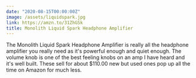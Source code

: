 ```yaml
---
date: "2020-08-15T00:00:00Z"
image: /assets/liquidspark.jpg
link: https://amzn.to/31ZhGSk
title: Monolith Liquid Spark Headphone Amplifier
---
```


The Monolith Liquid Spark Headphone Amplifier is really all the headphone amplifier you really need as it's powerful enough and quiet enough. The volume knob is one of the best feeling knobs on an amp I have heard and it's well built. These sell for about $110.00 new but used ones pop up all the time on Amazon for much less.
